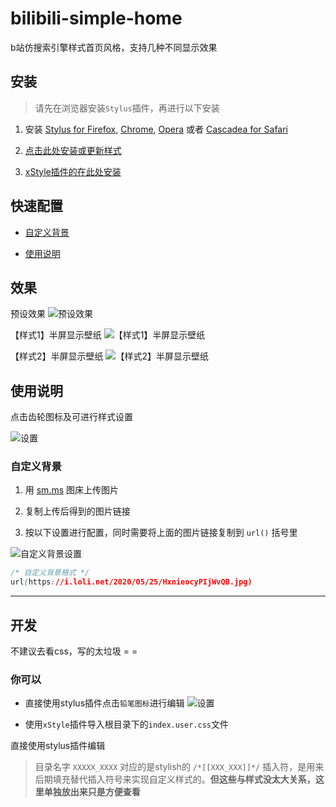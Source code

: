 # bilibili-simple-home

b站仿搜索引擎样式首页风格，支持几种不同显示效果

## 安装

> 请先在浏览器安装`Stylus`插件，再进行以下安装

1. 安装 [Stylus for Firefox](https://addons.mozilla.org/en-US/firefox/addon/styl-us/), [Chrome](https://chrome.google.com/webstore/detail/stylus/clngdbkpkpeebahjckkjfobafhncgmne), [Opera](https://addons.opera.com/en-gb/extensions/details/stylus/) 或者 [Cascadea for Safari](https://cascadea.app/)

2. [点击此处安装或更新样式](https://cdn.jsdelivr.net/gh/hakadao/bilibili-simple-home@master/index.user.css)

3. [xStyle插件的在此处安装](https://ext.firefoxcn.net/xstyle/install/open.html?name=bilibili搜索引擎首页样式&code=https://cdn.jsdelivr.net/gh/hakadao/bilibili-simple-home@master/index.user.css)

## 快速配置

* [自定义背景](#自定义背景)

* [使用说明](#使用说明)

## 效果

预设效果
![预设效果](https://cdn.jsdelivr.net/gh/hakadao/bilibili-simple-home@master/preview/preview-1.png "预设效果")

【样式1】半屏显示壁纸
![【样式1】半屏显示壁纸](https://cdn.jsdelivr.net/gh/hakadao/bilibili-simple-home@master/preview/preview-2.png "【样式1】半屏显示壁纸")

【样式2】半屏显示壁纸
![【样式2】半屏显示壁纸](https://cdn.jsdelivr.net/gh/hakadao/bilibili-simple-home@master/preview/preview-3.png "【样式2】半屏显示壁纸")

## 使用说明

点击齿轮图标及可进行样式设置

![设置](https://cdn.jsdelivr.net/gh/hakadao/bilibili-simple-home@master/preview/setting-preview.png)

### 自定义背景

1. 用 [sm.ms](https://sm.ms/) 图床上传图片

2. 复制上传后得到的图片链接

3. 按以下设置进行配置，同时需要将上面的图片链接复制到 `url()` 括号里

![自定义背景设置](https://i.loli.net/2020/09/22/OeU6xdqKCujzIL4.png)

``` css
/* 自定义背景格式 */
url(https://i.loli.net/2020/05/25/HxnieocyPIjWvQB.jpg)
```

---

## 开发

不建议去看css，写的太垃圾 = =

### 你可以

* 直接使用stylus插件点击`铅笔图标`进行编辑
![设置](https://cdn.jsdelivr.net/gh/hakadao/bilibili-simple-home@master/preview/setting-preview.png)

* 使用`xStyle`插件导入根目录下的`index.user.css`文件

直接使用stylus插件编辑

> 目录名字 ``XXXXX_XXXX`` 对应的是stylish的 ``/*[[XXX_XXX]]*/`` 插入符，是用来后期填充替代插入符号来实现自定义样式的。**但这些与样式没太大关系，这里单独放出来只是方便查看**
